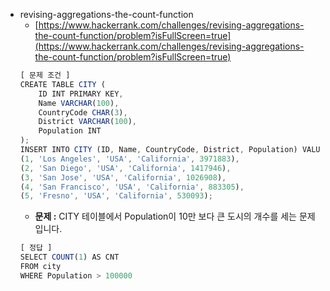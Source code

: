 - revising-aggregations-the-count-function
  - [https://www.hackerrank.com/challenges/revising-aggregations-the-count-function/problem?isFullScreen=true](https://www.hackerrank.com/challenges/revising-aggregations-the-count-function/problem?isFullScreen=true)
  ```jsx
  [ 문제 조건 ]
  CREATE TABLE CITY (
      ID INT PRIMARY KEY,
      Name VARCHAR(100),
      CountryCode CHAR(3),
      District VARCHAR(100),
      Population INT
  );
  INSERT INTO CITY (ID, Name, CountryCode, District, Population) VALUES
  (1, 'Los Angeles', 'USA', 'California', 3971883),
  (2, 'San Diego', 'USA', 'California', 1417946),
  (3, 'San Jose', 'USA', 'California', 1026908),
  (4, 'San Francisco', 'USA', 'California', 883305),
  (5, 'Fresno', 'USA', 'California', 530093);
  ```
  - **문제 :** CITY 테이블에서 Population이 10만 보다 큰 도시의 개수를 세는 문제입니다.
  ```jsx
  [ 정답 ]
  SELECT COUNT(1) AS CNT
  FROM city
  WHERE Population > 100000
  ```
